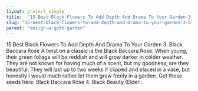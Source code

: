 ```yaml
---
layout: project_single
title:  "15 Best Black Flowers To Add Depth And Drama To Your Garden 3. Black Baccara Rose A twist on a classic is the Black Baccara Rose. When young, their green foliage will be reddish and will grow darker in colder weather. They are not known for having mu"
slug: "15-best-black-flowers-to-add-depth-and-drama-to-your-garden-3-black-baccara-rose-a"
parent: "design-a-goth-garden"
---
```

15 Best Black Flowers To Add Depth And Drama To Your Garden 3. Black Baccara Rose A twist on a classic is the Black Baccara Rose. When young, their green foliage will be reddish and will grow darker in colder weather. They are not known for having much of a scent, but my goodness, are they beautiful. They will last up to two weeks if clipped and placed in a vase, but honestly I would much rather let them grow freely in a garden. Get these seeds here: Black Baccara Rose 4. Black Beauty (Elder...